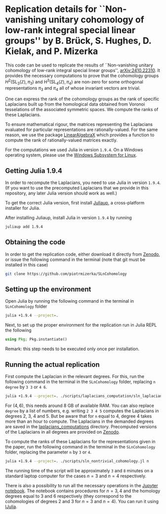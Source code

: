 # Replication details for ``Non-vanishing unitary cohomology of low-rank integral special linear groups'' by B. Brück, S. Hughes, D. Kielak, and P. Mizerka

This code can be used to replicate the results of ``Non-vanishing unitary cohomology of low-rank integral special linear groups'', [arXiv:2410.22310](https://arxiv.org/abs/2410.22310). It provides the necessary computations to prove that the cohomology groups $H^2(\text{SL}_3(\mathbb{Z}),\pi_3)$ and $H^3(\text{SL}_4(\mathbb{Z}),\pi_4)$ are non-zero for some orthogonal representations $\pi_3$ and $\pi_4$ all of whose invariant vectors are trivial.

One can express the rank of the cohomology groups as the rank of specific Laplacians built up from the homological data obtained from Voronoi tesselations of the associated symmetric spaces. We compute the ranks of these Laplacians.

To ensure mathematical rigour, the matrices representing the Laplacians evaluated for particular representations are rationally-valued. For the same reason, we use the package [LinearAlgebraX](https://github.com/scheinerman/LinearAlgebraX.jl) which provides a function to compute the rank of rationally-valued matrices exactly.

For the computations we used Julia in version `1.9.4`. On a Windows operating system, please use the [Windows Subsystem for Linux](https://learn.microsoft.com/en-us/windows/wsl/about).

## Getting Julia 1.9.4

In order to recompute the Laplacians, you need to use Julia in version `1.9.4`. (If you want to use the precomputed Laplacians that we provide in this repository, any later Julia version should work as well.)

To get the correct Julia version, first install [Juliaup](https://github.com/JuliaLang/juliaup), a cross-platform installer for Julia.

After installing Juliaup, install Julia in version `1.9.4` by running

```bash
juliaup add 1.9.4
```

## Obtaining the code
In order to get the replication code, either download it directly from [Zenodo](https://zenodo.org/records/14008647), or issue the following command in the terminal (note that git must be installed in this case)
```bash
git clone https://github.com/piotrmizerka/SLnCohomology
```

## Setting up the environment
Open Julia by running the following command in the terminal in `SLnCohomology` folder
```bash
julia +1.9.4 --project=.
```
Next, to set up the proper environment for the replication run in Julia REPL the following
```julia
using Pkg; Pkg.instantiate()
```
Remark: this step needs to be executed only once per installation.

## Running the actual replication
First compute the Laplacian in the relevant degrees. For this, run the following command in the terminal in the `SLnCohomology` folder, replacing `n degree` by `3 3` or `4 6`.
```bash
julia +1.9.4 --project=. ./scripts/laplacians_computation/sln_laplacians.jl n degree
```
For $(4,6)$, this needs around 8 GB of available RAM. You can also replace `degree` by a list of numbers, e.g. writing `2 3 4 5` computes the Laplacians in degrees 2, 3, 4 and 5. But be aware that for `n` equal to 4, degree 4 takes more than an hour to compute.
The Laplacians in the demanded degrees are saved in the [laplacians_computations](./scripts/laplacians_computation) directory. Precomputed versions of the Laplacians in all degrees are provided on [Zenodo](https://zenodo.org/records/14008647).

To compute the ranks of these Laplacians for the representations given in the paper, run the following command in the terminal in the `SLnCohomology` folder, replacing the parameter `n` by `3` or `4`.
```bash
julia +1.9.4 --project=. ./scripts/sln_nontrivial_cohomology.jl n
```

The running time of the script will be approximately `3` and `8` minutes on a standard laptop computer for the cases $n=3$ and $n=4$ respectively.

There is also a possibility to run all the necessary operations in the [Jupyter notebook](./sln_non_trivial_cohomology.ipynb). The notebook contains procedures for $n=3,4$ and the homology degrees equal to $3$ and $6$ respectively (they correspond to the cohomologies of degrees $2$ and $3$ for $n=3$ and $n=4$). You can run it using [IJulia](https://julialang.github.io/IJulia.jl/stable/).

